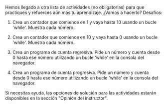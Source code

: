 Hemos llegado a otra lista de actividades (no obligatorias) para que practiques y refuerces aún más
tu aprendizaje. ¿Vamos a hacerlo? Desafios:

1. Crea un contador que comience en 1 y vaya hasta 10 usando un bucle 'while'. Muestra cada
número.

2. Crea un contador que comience en 10 y vaya hasta 0 usando un bucle 'while'. Muestra cada
número.

3. Crea un programa de cuenta regresiva. Pide un número y cuenta desde 0 hasta ese número
utilizando un bucle 'while' en la consola del navegador.
4. Crea un programa de cuenta progresiva. Pide un número y cuenta desde 0 hasta ese número
utilizando un bucle 'while' en la consola del navegador.

Si necesitas ayuda, las opciones de solución para las actividades estarán disponibles en la sección
"Opinión del instructor".